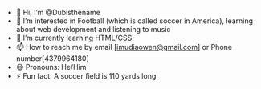 - 👋 Hi, I’m @Dubisthename
- 👀 I’m interested in Football (which is called soccer in America), learning about web development and listening to music
- 🌱 I’m currently learning HTML/CSS
- 📫 How to reach me by email [imudiaowen@gmail.com] or Phone number[4379964180]
- 😄 Pronouns: He/Him
- ⚡ Fun fact: A soccer field is 110 yards long

<!---
Dubisthename/Dubisthename is a ✨ special ✨ repository because its `README.md` (this file) appears on your GitHub profile.
You can click the Preview link to take a look at your changes.
--->
